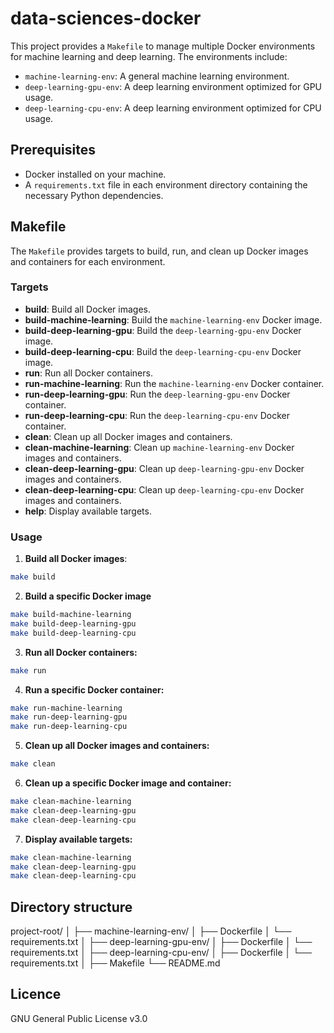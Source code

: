 # data-sciences-docker

This project provides a `Makefile` to manage multiple Docker environments for machine learning and deep learning. The environments include:

- `machine-learning-env`: A general machine learning environment.
- `deep-learning-gpu-env`: A deep learning environment optimized for GPU usage.
- `deep-learning-cpu-env`: A deep learning environment optimized for CPU usage.

## Prerequisites

- Docker installed on your machine.
- A `requirements.txt` file in each environment directory containing the necessary Python dependencies.

## Makefile

The `Makefile` provides targets to build, run, and clean up Docker images and containers for each environment.

### Targets

- **build**: Build all Docker images.
- **build-machine-learning**: Build the `machine-learning-env` Docker image.
- **build-deep-learning-gpu**: Build the `deep-learning-gpu-env` Docker image.
- **build-deep-learning-cpu**: Build the `deep-learning-cpu-env` Docker image.
- **run**: Run all Docker containers.
- **run-machine-learning**: Run the `machine-learning-env` Docker container.
- **run-deep-learning-gpu**: Run the `deep-learning-gpu-env` Docker container.
- **run-deep-learning-cpu**: Run the `deep-learning-cpu-env` Docker container.
- **clean**: Clean up all Docker images and containers.
- **clean-machine-learning**: Clean up `machine-learning-env` Docker images and containers.
- **clean-deep-learning-gpu**: Clean up `deep-learning-gpu-env` Docker images and containers.
- **clean-deep-learning-cpu**: Clean up `deep-learning-cpu-env` Docker images and containers.
- **help**: Display available targets.

### Usage

1. **Build all Docker images**:

```sh
make build
```

2. **Build a specific Docker image**

```sh
make build-machine-learning
make build-deep-learning-gpu
make build-deep-learning-cpu
```

3. **Run all Docker containers:**

```sh
make run
```

4. **Run a specific Docker container:**

```sh
make run-machine-learning
make run-deep-learning-gpu
make run-deep-learning-cpu
```

5. **Clean up all Docker images and containers:**

```sh
make clean
```

6. **Clean up a specific Docker image and container:**

```sh
make clean-machine-learning
make clean-deep-learning-gpu
make clean-deep-learning-cpu
```

7. **Display available targets:**

```sh
make clean-machine-learning
make clean-deep-learning-gpu
make clean-deep-learning-cpu
```

## Directory structure

project-root/
│
├── machine-learning-env/
│ ├── Dockerfile
│ └── requirements.txt
│
├── deep-learning-gpu-env/
│ ├── Dockerfile
│ └── requirements.txt
│
├── deep-learning-cpu-env/
│ ├── Dockerfile
│ └── requirements.txt
│
├── Makefile
└── README.md

## Licence

GNU General Public License v3.0
